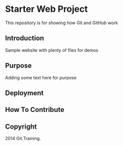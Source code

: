 # Starter Web Project

This repository is for showing how Git and GitHub work

## Introduction

Sample website with plenty of files for demos

## Purpose

Adding some text here for purpose

## Deployment

## How To Contribute

## Copyright
2014 Git.Training.